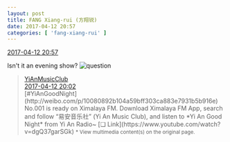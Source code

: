 ```yaml
---
layout: post
title: FANG Xiang-rui (方翔锐)
date: 2017-04-12 20:57
categories: [ 'fang-xiang-rui' ]
---
```


<div class="weibo-info">
  <a href="http://weibo.com/6117583008/EEcAr2qcJ">2017-04-12 20:57</a>
</div>

Isn't it an evening show? ![question](http://img.t.sinajs.cn/t4/appstyle/expression/ext/normal/5c/yw_org.gif)

<!-- more -->

> <div class="weibo-post-name">
>   <a href="http://weibo.com/u/6094546964">YiAnMusicClub</a>
> </div>
> <div class="weibo-info">
>   <a href="http://weibo.com/6094546964/EEce43WSt">2017-04-12 20:02</a>
> </div>
> [#YiAnGoodNight](http://weibo.com/p/10080892b104a59bff303ca883e7931b5b916e) No.001 is ready on Ximalaya FM. Download Ximalaya FM App, search and follow “易安音乐社” (Yi An Music Club), and listen to *Yi An Good Night* from Yi An Radio~ [❏ Link](https://www.youtube.com/watch?v=dgQ37garSGk)  
> <small>* View multimedia content(s) on the original page.</small>
